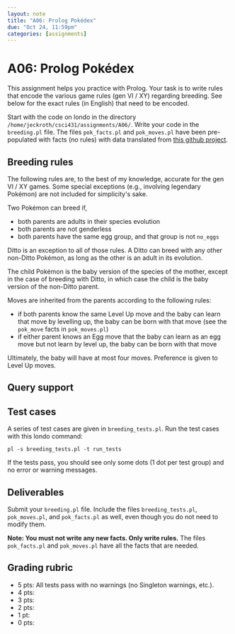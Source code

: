 ```yaml
---
layout: note
title: "A06: Prolog Pokédex"
due: "Oct 24, 11:59pm"
categories: [assignments]
---
```


# A06: Prolog Pokédex

This assignment helps you practice with Prolog. Your task is to write rules that encode the various game rules (gen VI / XY) regarding breeding. See below for the exact rules (in English) that need to be encoded.

Start with the code on londo in the directory `/home/jeckroth/csci431/assignments/A06/`. Write your code in the `breeding.pl` file. The files `pok_facts.pl` and `pok_moves.pl` have been pre-populated with facts (no rules) with data translated from [this github project](https://github.com/veekun/pokedex).

## Breeding rules

The following rules are, to the best of my knowledge, accurate for the gen VI / XY games. Some special exceptions (e.g., involving legendary Pokémon) are not included for simplicity's sake.

Two Pokémon can breed if,

- both parents are adults in their species evolution
- both parents are not genderless
- both parents have the same egg group, and that group is not `no_eggs`

Ditto is an exception to all of those rules. A Ditto can breed with any other non-Ditto Pokémon, as long as the other is an adult in its evolution.

The child Pokémon is the baby version of the species of the mother, except in the case of breeding with Ditto, in which case the child is the baby version of the non-Ditto parent.

Moves are inherited from the parents according to the following rules:

- if both parents know the same Level Up move and the baby can learn that move by levelling up, the baby can be born with that move (see the `pok_move` facts in `pok_moves.pl`)
- if either parent knows an Egg move that the baby can learn as an egg move but not learn by level up, the baby can be born with that move

Ultimately, the baby will have at most four moves. Preference is given to Level Up moves.

## Query support

## Test cases

A series of test cases are given in `breeding_tests.pl`. Run the test cases with this londo command:

```
pl -s breeding_tests.pl -t run_tests
```

If the tests pass, you should see only some dots (1 dot per test group) and no error or warning messages.

## Deliverables

Submit your `breeding.pl` file. Include the files `breeding_tests.pl`, `pok_moves.pl`, and `pok_facts.pl` as well, even though you do not need to modify them.

**Note: You must not write any new facts. Only write rules.** The files `pok_facts.pl` and `pok_moves.pl` have all the facts that are needed.

## Grading rubric

- 5 pts: All tests pass with no warnings (no Singleton warnings, etc.).
- 4 pts: 
- 3 pts:
- 2 pts:
- 1 pt:
- 0 pts:

